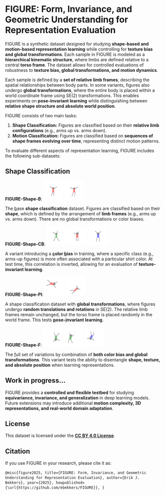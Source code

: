 # FIGURE: Form, Invariance, and Geometric Understanding for Representation Evaluation

FIGURE is a synthetic dataset designed for studying **shape-based and motion-based representation learning** while controlling for **texture bias and global transformations**. Each sample in FIGURE is modeled as a **hierarchical kinematic structure**, where limbs are defined relative to a central **torso frame**. The dataset allows for controlled evaluations of robustness to **texture bias, global transformations, and motion dynamics**.  

Each sample is defined by a **set of relative limb frames**, describing the spatial relationships between body parts. In some variants, figures also undergo **global transformations**, where the entire body is placed within a world coordinate frame using SE(2) transformations. This enables experiments on **pose-invariant learning** while distinguishing between **relative shape structure and absolute world position**.  

FIGURE consists of two main tasks:  

1. **Shape Classification:** Figures are classified based on their **relative limb configurations** (e.g., arms up vs. arms down).  
2. **Motion Classification:** Figures are classified based on **sequences of shape frames evolving over time**, representing distinct motion patterns.  

To evaluate different aspects of representation learning, FIGURE includes the following sub-datasets:  

## Shape Classification  

**FIGURE-Shape-B**:  ![FIGURE-Shape-B](datasets/visualizations/FIGURE-Shape-B.gif) ![FIGURE-Shape-B](datasets/visualizations/FIGURE-Shape-B-test.gif) 

The <ins>b</ins>ase **shape classification** dataset. Figures are classified based on their **shape**, which is defined by the arrangement of **limb frames** (e.g., arms up vs. arms down). There are no global transformations or color biases.

**FIGURE-Shape-CB**:  ![FIGURE-Shape-B](datasets/visualizations/FIGURE-Shape-CB.gif) ![FIGURE-Shape-B](datasets/visualizations/FIGURE-Shape-CB-test.gif) ![FIGURE-Shape-B](datasets/visualizations/FIGURE-Shape-CB-test-bias.gif) 

A variant introducing a **<ins>c</ins>olor <ins>b</ins>ias** in training, where a specific class (e.g., arms-up figures) is more often associated with a particular shirt color. At test time, this correlation is inverted, allowing for an evaluation of **texture-invariant learning**.  

**FIGURE-Shape-PI**:  ![FIGURE-Shape-B](datasets/visualizations/FIGURE-Shape-PI.gif) ![FIGURE-Shape-B](datasets/visualizations/FIGURE-Shape-PI-test.gif) 

A shape classification dataset with **global transformations**, where figures undergo **random translations and rotations** in SE(2). The relative limb frames remain unchanged, but the torso frame is placed randomly in the world frame. This tests **<ins>p</ins>ose-<ins>i</ins>nvariant learning**.  

**FIGURE-Shape-F**: ![FIGURE-Shape-B](datasets/visualizations/FIGURE-Shape-F.gif) ![FIGURE-Shape-B](datasets/visualizations/FIGURE-Shape-F-test.gif) ![FIGURE-Shape-B](datasets/visualizations/FIGURE-Shape-F-test-bias.gif) 

The <ins>f</ins>ull set of variations by combination of **both color bias and global transformations**. This variant tests the ability to disentangle **shape, texture, and absolute position** when learning representations.  

## Work in progress...

FIGURE provides a **controlled and flexible testbed** for studying **equivariance, invariance, and generalization** in deep learning models. Future extensions may introduce additional **motion complexity, 3D representations, and real-world domain adaptation**.  

## License  
This dataset is licensed under the **[CC BY 4.0 License](https://creativecommons.org/licenses/by/4.0/)**.  

## Citation  
If you use FIGURE in your research, please cite it as:  

```
@misc{figure2025, title={FIGURE: Form, Invariance, and Geometric Understanding for Representation Evaluation}, author={Erik J. Bekkers}, year={2025}, howpublished={\url{https://github.com/ebekkers/FIGURE}}, }
```
